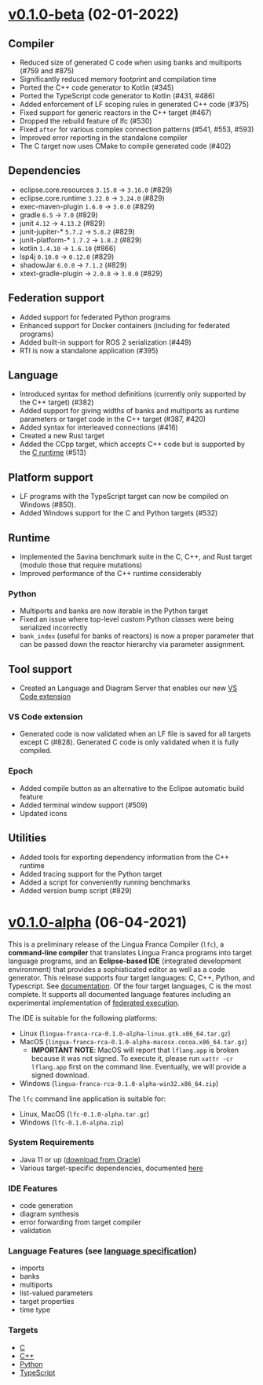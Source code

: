 # [v0.1.0-beta](https://github.com/lf-lang/lingua-franca/releases/tag/v0.1.0-beta) (02-01-2022)

## Compiler
- Reduced size of generated C code when using banks and multiports (#759 and #875)
- Significantly reduced memory footprint and compilation time
- Ported the C++ code generator to Kotlin (#345)
- Ported the TypeScript code generator to Kotlin (#431, #486)
- Added enforcement of LF scoping rules in generated C++ code (#375)
- Fixed support for generic reactors in the C++ target (#467)
- Dropped the rebuild feature of lfc (#530)
- Fixed `after` for various complex connection patterns (#541, #553, #593)
- Improved error reporting in the standalone compiler
- The C target now uses CMake to compile generated code (#402)

## Dependencies
- eclipse.core.resources `3.15.0` -> `3.16.0` (#829)
- eclipse.core.runtime `3.22.0` -> `3.24.0` (#829)
- exec-maven-plugin `1.6.0` -> `3.0.0` (#829)
- gradle `6.5` -> `7.0` (#829)
- junit `4.12` -> `4.13.2` (#829)
- junit-jupiter-* `5.7.2` -> `5.8.2` (#829)
- junit-platform-* `1.7.2` -> `1.8.2` (#829)
- kotlin `1.4.10` -> `1.6.10` (#866)
- lsp4j `0.10.0` -> `0.12.0` (#829)
- shadowJar `6.0.0` -> `7.1.2` (#829)
- xtext-gradle-plugin -> `2.0.8` -> `3.0.0` (#829)

## Federation support
- Added support for federated Python programs
- Enhanced support for Docker containers (including for federated programs)
- Added built-in support for ROS 2 serialization (#449)
- RTI is now a standalone application (#395)

## Language
 - Introduced syntax for method definitions (currently only supported by the C++ target) (#382)
- Added support for giving widths of banks and multiports as runtime parameters or target code in the C++ target (#387, #420)
- Added syntax for interleaved connections (#416)
- Created a new Rust target
- Added the CCpp target, which accepts C++ code but is supported by the [C runtime](https://github.com/lf-lang/reactor-c) (#513)

## Platform support
- LF programs with the TypeScript target can now be compiled on Windows (#850).
- Added Windows support for the C and Python targets (#532)

## Runtime
- Implemented the Savina benchmark suite in the C, C++, and Rust target (modulo those that require mutations)
- Improved performance of the C++ runtime considerably

### Python
- Multiports and banks are now iterable in the Python target
- Fixed an issue where top-level custom Python classes were being serialized incorrectly
- `bank_index` (useful for banks of reactors) is now a proper parameter
  that can be passed down the reactor hierarchy via parameter assignment.

## Tool support
- Created an Language and Diagram Server that enables our new [VS Code extension](https://github.com/lf-lang/vscode-lingua-franca)
### VS Code extension
- Generated code is now validated when an LF file is saved for all targets except C (#828). Generated C code is only validated when it is fully compiled.
### Epoch
- Added compile button as an alternative to the Eclipse automatic build feature
- Added terminal window support (#509)
- Updated icons

## Utilities
- Added tools for exporting dependency information from the C++ runtime
- Added tracing support for the Python target
- Added a script for conveniently running benchmarks
- Added version bump script (#829)

# [v0.1.0-alpha](https://github.com/lf-lang/lingua-franca/releases/tag/v0.1.0-alpha) (06-04-2021)
This is a preliminary release of the Lingua Franca Compiler (`lfc`), a **command-line compiler** that translates Lingua Franca programs into target language programs, and an **Eclipse-based IDE** (integrated development environment) that provides a sophisticated editor as well as a code generator. This release supports four target languages: C, C++, Python, and Typescript. See [documentation](https://github.com/icyphy/lingua-franca/wiki). Of the four target languages, C is the most complete. It supports all documented language features including an experimental implementation of [federated execution](https://github.com/icyphy/lingua-franca/wiki/Distributed-Execution).

The IDE is suitable for the following platforms:
- Linux (`lingua-franca-rca-0.1.0-alpha-linux.gtk.x86_64.tar.gz`)
- MacOS (`lingua-franca-rca-0.1.0-alpha-macosx.cocoa.x86_64.tar.gz`)
  - **IMPORTANT NOTE**: MacOS will report that `lflang.app` is broken because it was not signed. To execute it, please run `xattr -cr lflang.app` first on the command line. Eventually, we will provide a signed download.
- Windows (`lingua-franca-rca-0.1.0-alpha-win32.x86_64.zip`)

The `lfc` command line application is suitable for:
- Linux, MacOS (`lfc-0.1.0-alpha.tar.gz`)
- Windows (`lfc-0.1.0-alpha.zip`)

### System Requirements
- Java 11 or up ([download from Oracle](https://www.oracle.com/java/technologies/javase-jdk11-downloads.html))
- Various target-specific dependencies, documented [here](https://github.com/icyphy/lingua-franca/blob/7473ae1549c2b2aeed8f5469675f328d3984cb2c/REQUIREMENTS.md)
 
### IDE Features
- code generation
- diagram synthesis
- error forwarding from target compiler
- validation

### Language Features (see [language specification](https://github.com/icyphy/lingua-franca/wiki/Language-Specification))
- imports
- banks
- multiports
- list-valued parameters
- target properties
- time type

### Targets
- [C](https://github.com/icyphy/lingua-franca/wiki/Writing-Reactors-in-C)
- [C++](https://github.com/icyphy/lingua-franca/wiki/Writing-Reactors-in-Cpp)
- [Python](https://github.com/icyphy/lingua-franca/wiki/Writing-Reactors-in-Python)
- [TypeScript](https://github.com/icyphy/lingua-franca/wiki/Writing-Reactors-in-TypeScript)
